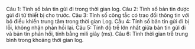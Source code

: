 Câu 1: Tính số bản tin gửi đi trong thời gian log.
Câu 2: Tính số bản tin được gửi đi từ thiết bị cho trước.
Câu 3: Tính số công tắc có trao đổi thông tin với bộ điều khiển trung tâm trong thời gian Log.
Câu 4: Tính số bản tin gửi đi bị lỗi, không nhận phản hồi lại.
Câu 5: Tính độ trễ lớn nhất giữa bản tin gửi đi và bản tin phản hồi, tính bằng mili giây (ms).
Câu 6: Tính thời gian trễ trung bình trong khoảng thời gian log.